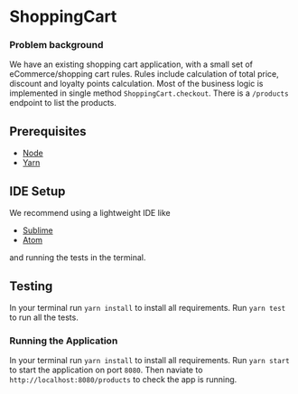 # ShoppingCart

### Problem background

We have an existing shopping cart application, with a small set of eCommerce/shopping cart rules.
Rules include calculation of total price, discount and loyalty points calculation.
Most of the business logic is implemented in single method `ShoppingCart.checkout`.
There is a `/products` endpoint to list the products.

## Prerequisites

* [Node](https://nodejs.org/en/)
* [Yarn](https://yarnpkg.com/en/)

## IDE Setup

We recommend using a lightweight IDE like 

* [Sublime](https://www.sublimetext.com/3)
* [Atom](https://atom.io/) 

and running the tests in the terminal.

## Testing

In your terminal run `yarn install` to install all requirements.
Run `yarn test` to run all the tests.

### Running the Application

In your terminal run `yarn install` to install all requirements.
Run `yarn start` to start the application on port `8080`. Then naviate to `http://localhost:8080/products` to check the app is running.
